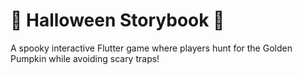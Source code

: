 # 🎃 Halloween Storybook 🎃

A spooky interactive Flutter game where players hunt for the Golden Pumpkin while avoiding scary traps!
